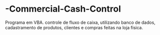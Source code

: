# -Commercial-Cash-Control
Programa em VBA. controle de fluxo de caixa, utilizando banco de dados, cadastramento de produtos, clientes e compras feitas na loja fisica.
